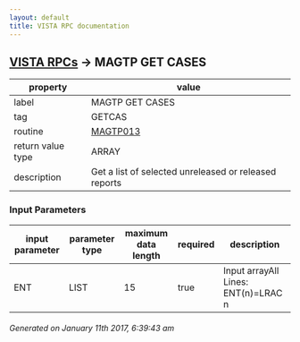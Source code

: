 ```yaml
---
layout: default
title: VISTA RPC documentation
---
```




## [VISTA RPCs](TableOfContent.md) &#8594; MAGTP GET CASES 

 property | value 
--- | --- 
 label | MAGTP GET CASES
 tag | GETCAS
 routine | [MAGTP013](http://code.osehra.org/dox/Routine_MAGTP013_source.html)
 return value type | ARRAY
 description | Get a list of selected unreleased or released reports

### Input Parameters

| input parameter | parameter type | maximum data length | required | description | 
| --- | --- | --- | --- | --- | 
| ENT | LIST | 15 | true | Input arrayAll Lines: ENT(n)=LRAC n | 




 ###### Generated on January 11th 2017, 6:39:43 am